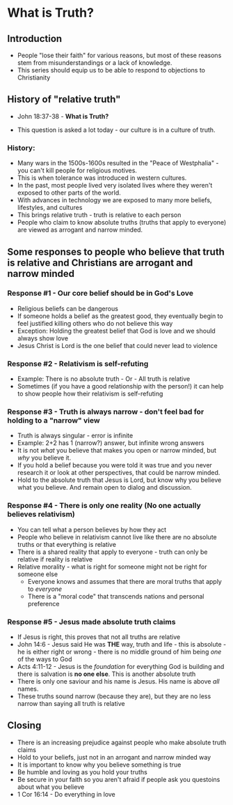 # What is Truth?

## Introduction

* People "lose their faith" for various reasons, but most of these reasons stem from misunderstandings or a lack of knowledge.
* This series should equip us to be able to respond to objections to Christianity

## History of "relative truth"
* John 18:37-38 - **What is Truth?**

* This question is asked a lot today - our culture is in a culture of truth.

### History:

* Many wars in the 1500s-1600s resulted in the "Peace of Westphalia" - you can't kill people for religious motives.
* This is when tolerance was introduced in western cultures.
* In the past, most people lived very isolated lives where they weren't exposed to other parts of the world.
* With advances in technology we are exposed to many more beliefs, lifestyles, and cultures
* This brings relative truth - truth is relative to each person
* People who claim to know absolute truths (truths that apply to everyone) are viewed as arrogant and narrow minded.

## Some responses to people who believe that truth is relative and Christians are arrogant and narrow minded 

### Response #1 - Our core belief should be in God's Love

* Religious beliefs can be dangerous
* If someone holds a belief as the greatest good, they eventually begin to feel justified killing others who do not believe this way
* Exception: Holding the greatest belief that God is love and we should always show love
* Jesus Christ is Lord is the one belief that could never lead to violence

### Response #2 - Relativism is self-refuting

* Example: There is no absolute truth - Or - All truth is relative
* Sometimes (if you have a good relationship with the person!) it can help to show people how their relativism is self-refuting

### Response #3 - Truth is always narrow - don't feel bad for holding to a "narrow" view

* Truth is always singular - error is infinite
* Example: 2+2 has 1 (narrow?) answer, but infinite wrong answers
* It is not *what* you believe that makes you open or narrow minded, but *why* you believe it.
* If you hold a belief because you were told it was true and you never research it or look at other perspectives, that could be narrow minded.
* Hold to the absolute truth that Jesus is Lord, but know why you believe what you believe.  And remain open to dialog and discussion.

### Response #4 - There is only one reality (No one actually believes relativism)

* You can tell what a person believes by how they act
* People who believe in relativism cannot live like there are no absolute truths or that everything is relative
* There is a shared reality that apply to everyone - truth can only be relative if reality is relative
* Relative morality - what is right for someone might not be right for someone else
	* Everyone knows and assumes that there are moral truths that apply to *everyone*
	* There is a "moral code" that transcends nations and personal preference

### Response #5 - Jesus made absolute truth claims

* If Jesus is right, this proves that not all truths are relative
* John 14:6 - Jesus said He was **THE** way, truth and life - this is absolute - he is either right or wrong - there is no middle ground of him being *one* of the ways to God
* Acts 4:11-12 - Jesus is the *foundation* for everything God is building and there is salvation is **no one else**.  This is another absolute truth
* There is only one saviour and his name is Jesus.  His name is above *all* names.  
* These truths sound narrow (because they are), but they are no less narrow than saying all truth is relative

## Closing

* There is an increasing prejudice against people who make absolute truth claims
* Hold to your beliefs, just not in an arrogant and narrow minded way
* It is important to know why you believe something is true
* Be humble and loving as you hold your truths
* Be secure in your faith so you aren't afraid if people ask you questoins about what you believe
* 1 Cor 16:14 - Do everything in love


